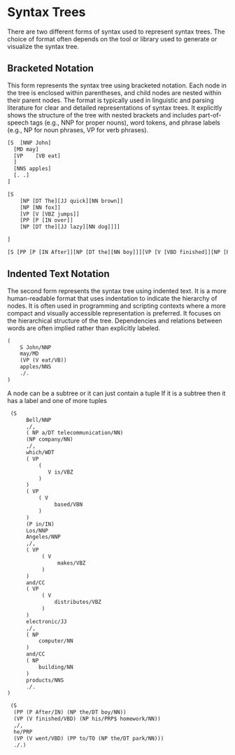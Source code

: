 # Syntax Trees


There are two different forms of syntax used to represent syntax trees. The choice of format often depends on the tool or library used to generate or visualize the syntax tree. 


## Bracketed Notation

This form represents the syntax tree using bracketed notation. Each node in the tree is enclosed within parentheses, and child nodes are nested within their parent nodes.
The format is typically used in linguistic and parsing literature for clear and detailed representations of syntax trees.
It explicitly shows the structure of the tree with nested brackets and includes part-of-speech tags (e.g., NNP for proper nouns), word tokens, and phrase labels (e.g., NP for noun phrases, VP for verb phrases).


```txt
[S  [NNP John]
  [MD may]
  [VP    [VB eat]
  ]
  [NNS apples]
  [. .]
]
```

```txt
[S 
    [NP [DT The][JJ quick][NN brown]]
    [NP [NN fox]]
    [VP [V [VBZ jumps]]
    [PP [P [IN over]]
    [NP [DT the][JJ lazy][NN dog]]]]

]
```

```txt
[S [PP [P [IN After]][NP [DT the][NN boy]]][VP [V [VBD finished]][NP [PRP$ his][NN homework]]][, ,][PRP he][VP [V [VBD went]][PP [TO to][NP [DT the][NN park]]]][. .]]
```

## Indented Text Notation

The second form represents the syntax tree using indented text. It is a more human-readable format that uses indentation to indicate the hierarchy of nodes. It is often used in programming and scripting contexts where a more compact and visually accessible representation is preferred.
It focuses on the hierarchical structure of the tree. Dependencies and relations between words are often implied rather than explicitly labeled.


```txt
(
    S John/NNP
    may/MD 
    (VP (V eat/VB))
    apples/NNS
    ./.
)
```

A node can be a subtree
or it can just contain a tuple
If it is a subtree then it has a label and one of more tuples

```txt
 (S
      Bell/NNP
      ,/,
      ( NP a/DT telecommunication/NN)
      (NP company/NN)
      ,/,
      which/WDT
      ( VP 
          (
             V is/VBZ
          )
      )
      ( VP 
          ( V
               based/VBN
          )
      )
      (P in/IN)
      Los/NNP
      Angeles/NNP
      ,/,
      ( VP 
           ( V 
                makes/VBZ
           )
      )
      and/CC
      ( VP 
           ( V 
               distributes/VBZ
           )
      )
      electronic/JJ
      ,/,
      ( NP
          computer/NN
      )
      and/CC
      ( NP 
          building/NN
      )
      products/NNS
      ./.
)
```


```txt
 (S
  (PP (P After/IN) (NP the/DT boy/NN))
  (VP (V finished/VBD) (NP his/PRP$ homework/NN))
  ,/,
  he/PRP
  (VP (V went/VBD) (PP to/TO (NP the/DT park/NN)))
  ./.)
```